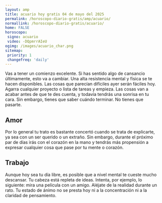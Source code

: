 ```yaml
---
layout: amp
title: acuario hoy gratis 04 de mayo del 2025 
permalink: /horoscopo-diario-gratis/amp/acuario/
normallink: /horoscopo-diario-gratis/acuario/
home: FALSE
horoscopo:
 signo: acuario
 video: -DQpmrrAIeU
ogimg: /images/acuario_char.png
sitemap:
 priority: 1
 changefreq: 'daily'
---
```



Vas a tener un comienzo excelente. Si has sentido algo de cansancio últimamente, esto va a cambiar. Una alta resistencia mental y física se te hacen disponibles. Las cosas que parecían difíciles ayer serán fáciles hoy. Agarra cualquier proyecto o lista de tareas y empieza. Las cosas van a acabar antes de que te des cuenta, y todavía tendrás una sonrisa en tu cara. Sin embargo, tienes que saber cuándo terminar. No tienes que pasarte.

## Amor

Por lo general tu trato es bastante concertó cuando se trata de explicarte, ya sea con un ser querido o un extraño. Sin embargo, durante el próximo par de días irás con el corazón en la mano y tendrás más propensión a expresar cualquier cosa que pase por tu mente o corazón.

## Trabajo

Aunque hoy sea tu día libre, es posible que a nivel mental te cueste mucho descansar. Tu cabeza está repleta de ideas. Intenta, por ejemplo, lo siguiente: mira una película con un amigo. Aléjate de la realidad durante un rato. Tu estado de ánimo no se presta hoy ni a la concentración ni a la claridad de pensamiento.